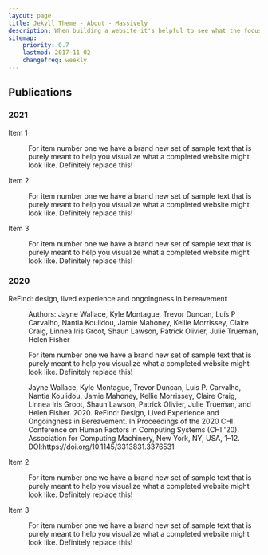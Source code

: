 ```yaml
---
layout: page
title: Jekyll Theme - About - Massively
description: When building a website it's helpful to see what the focus of your site is. This page is an example of how to show a website's focus.
sitemap:
    priority: 0.7
    lastmod: 2017-11-02
    changefreq: weekly
---
```

## Publications

### 2021

<dl>
		<dt>Item 1</dt>
		<dd>
			<p>For item number one we have a brand new set of sample text that is purely meant to help you visualize what a completed website might look like. Definitely replace this!</p>
		</dd>
		<dt>Item 2</dt>
		<dd>
			<p>For item number one we have a brand new set of sample text that is purely meant to help you visualize what a completed website might look like. Definitely replace this!</p>
		</dd>
		<dt>Item 3</dt>
		<dd>
			<p>For item number one we have a brand new set of sample text that is purely meant to help you visualize what a completed website might look like. Definitely replace this!</p>
		</dd>
	</dl>

### 2020

<dl>
		<dt>ReFind: design, lived experience and ongoingness in bereavement</dt>
		<dd>
            <p>Authors: Jayne Wallace, Kyle Montague, Trevor Duncan, Luís P Carvalho, Nantia Koulidou, Jamie Mahoney, Kellie Morrissey, Claire Craig, Linnea Iris Groot, Shaun Lawson, Patrick Olivier, Julie Trueman, Helen Fisher</p>
			<p>For item number one we have a brand new set of sample text that is purely meant to help you visualize what a completed website might look like. Definitely replace this!</p>
            <p>Jayne Wallace, Kyle Montague, Trevor Duncan, Luís P. Carvalho, Nantia Koulidou, Jamie Mahoney, Kellie Morrissey, Claire Craig, Linnea Iris Groot, Shaun Lawson, Patrick Olivier, Julie Trueman, and Helen Fisher. 2020. ReFind: Design, Lived Experience and Ongoingness in Bereavement. In Proceedings of the 2020 CHI Conference on Human Factors in Computing Systems (CHI '20). Association for Computing Machinery, New York, NY, USA, 1–12. DOI:https://doi.org/10.1145/3313831.3376531</p>
		</dd>
		<dt>Item 2</dt>
		<dd>
			<p>For item number one we have a brand new set of sample text that is purely meant to help you visualize what a completed website might look like. Definitely replace this!</p>
		</dd>
		<dt>Item 3</dt>
		<dd>
			<p>For item number one we have a brand new set of sample text that is purely meant to help you visualize what a completed website might look like. Definitely replace this!</p>
		</dd>
	</dl>